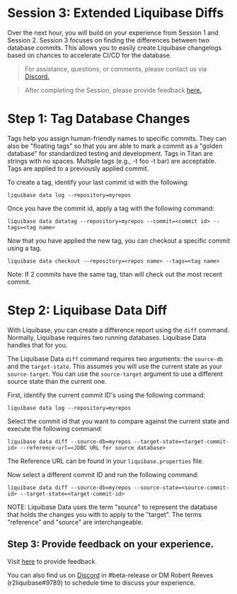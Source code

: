 # Session 3: Extended Liquibase Diffs

Over the next hour, you will build on your experience from Session 1 and Session 2. Session 3 focuses on finding the differences between two database commits. This allows you to easily create Liquibase changelogs based on chances to accelerate CI/CD for the database.

> For assistance, questions, or comments, please contact us via [Discord.](https://discord.gg/NVpqM7nNnT)

> After completing the Session, please provide feedback [here.](https://forms.gle/T2thMj8Jm6KRiCb1A)


# Step 1: Tag Database Changes

Tags help you assign human-friendly names to specific commits. They can also be "floating tags" so that you are able to mark a commit as a "golden database" for standardized testing and development. Tags in Titan are strings with no spaces. Multiple tags (e.g., -t foo -t bar) are acceptable. Tags are applied to a previously applied commit.

To create a tag, identify your last commit id with the following:

    liquibase data log --repository=myrepos

Once you have the commit id, apply a tag with the following command:

    liquibase data datatag --repository=myrepos --commit=<commit id> --tags=<tag name>

Now that you have applied the new tag, you can checkout a specific commit using a tag.

    liquibase data checkout --repository=<repos name> --tags=<tag name>

Note: If 2 commits have the same tag, titan will check out the most recent commit.

# Step 2: Liquibase Data Diff

With Liquibase, you can create a difference report using the `diff` command. Normally, Liquibase requires two running databases. Liquibase Data handles that for you.

The Liquibase Data `diff` command requires two arguments: the `source-db` and the `target-state`. This assumes you will use the current state as your `source-target`. You can use the `source-target` argument to use a different source state than the current one.

First, identify the current commit ID's using the following command:

    liquibase data log --repository=myrepos

Select the commit id that you want to compare against the current state and execute the following command:

    liquibase data diff --source-db=myrepos --target-state=<target-commit-id> --reference-url=<JDBC URL for source database>

The Reference URL can be found in your `liquibase.properties` file.

Now select a different commit ID and run the following command: 

    liquibase data diff --source-db=myrepos --source-state=<source-commit-id> --target-state=<target-commit-id> 

NOTE: Liquibase Data uses the term "source" to represent the database that holds the changes you with to apply to the "target". The terms "reference" and "source" are interchangeable.
    
## Step 3: Provide feedback on your experience.

Visit [here](https://forms.gle/T2thMj8Jm6KRiCb1A) to provide feedback.

You can also find us on [Discord](https://discord.gg/NVpqM7nNnT) in #beta-release or DM Robert Reeves (r2liquibase#9789) to schedule time to discuss your experience.